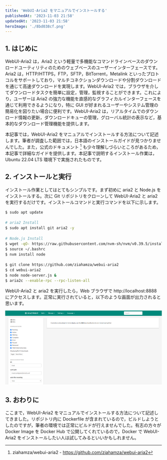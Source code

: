 ```yaml
---
title: 'WebUI-Aria2 をマニュアルでインストールする'
publishedAt: '2023-11-03 21:58'
updatedAt: '2023-11-03 21:58'
heroImage: './8bd038cf.png'
---
```


## 1. はじめに

WebUI-Aria2 は，Aria2 という軽量で多機能なコマンドラインベースのダウンロードユーティリティのためのウェブベースのユーザーインターフェースです。Aria2 は，HTTP/HTTPS，FTP，SFTP，BitTorrent，Metalink といったプロトコルをサポートしており，マルチコネクションダウンロードや分割ダウンロードを通じて高速ダウンロードを実現します。WebUI-Aria2 では，ブラウザを介してダウンロードタスクを簡単に設定，管理，監視することができます。これにより，ユーザーは Aria2 の強力な機能を直感的なグラフィカルインターフェースを通じて利用できるようになり，特に GUI が好まれるユーザーやシステム管理の簡易化を図りたい場合に便利です。WebUI-Aria2 は，リアルタイムでのダウンロード情報の更新，ダウンロードキューの管理，グローバル統計の表示など，基本的なダウンロード管理機能を提供します。

本記事では，WebUI-Aria2 をマニュアルでインストールする方法について記述します。筆者が調査した範囲では，日本語のインストールガイドが見つかりませんでした。また，公式のドキュメント [^1] も少々理解しづらいところがあるため，本記事で詳細なガイドを提供します。本記事で説明するインストール作業は，Ubuntu 22.04 LTS 環境下で実施されたものです。

[^1]: ziahamza/webui-aria2 - https://github.com/ziahamza/webui-aria2

## 2. インストールと実行

インストール作業としてはとてもシンプルです。まず初めに aria2 と Node.js をインストールする。次に Git リポジトリをクローンして WebUI-Aria2 と aria2 を実行するだけです。インストールコマンドと実行コマンドを以下に示します。

```bash
$ sudo apt update

# aria2 Install
$ sudo apt install git aria2 -y

# Node.js Install
$ wget -qO- https://raw.githubusercontent.com/nvm-sh/nvm/v0.39.5/install.sh | bash
$ source ~/.bashrc
$ nvm install node

$ git clone https://github.com/ziahamza/webui-aria2
$ cd webui-aria2
$ node node-server.js &
$ aria2c --enable-rpc --rpc-listen-all
```

WebUI-Aria2 と aria2 を実行したら，Web ブラウザで http://localhost:8888 にアクセスします。正常に実行されていると，以下のような画面が出力されると思います。

![df81af7d](df81af7d.png)

## 3. おわりに

ここまで，WebUI-Aria2 をマニュアルでインストールする方法について記述してきました。リポジトリ内に Dockerfile が含まれているので，ビルドしようとしたのですが，筆者の環境では正常にビルドが行えませんでした。有志の方々が Docker Image を Docker Hub で公開してくれているので，Docker で WebUI-Aria2 をインストールしたい人は試してみるといいかもしれません。
